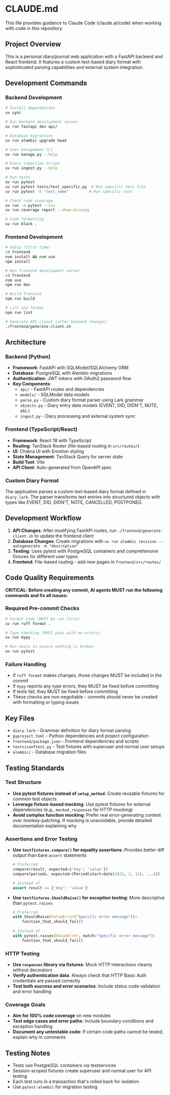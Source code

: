 # CLAUDE.md

This file provides guidance to Claude Code (claude.ai/code) when working with code in this repository.

## Project Overview

This is a personal diary/journal web application with a FastAPI backend and React frontend. It features a custom text-based diary format with sophisticated parsing capabilities and external system integration.

## Development Commands

### Backend Development
```bash
# Install dependencies
uv sync

# Run backend development server
uv run fastapi dev api/

# Database migrations
uv run alembic upgrade head

# User management CLI
uv run manage.py --help

# Diary ingestion script
uv run ingest.py --help

# Run tests
uv run pytest
uv run pytest tests/test_specific.py  # Run specific test file
uv run pytest -k "test_name"         # Run specific test

# Check code coverage
uv run -m pytest --cov
uv run coverage report --show-missing

# Code formatting
uv run black .
```

### Frontend Development
```bash
# Setup (first time)
cd frontend
nvm install && nvm use
npm install

# Run frontend development server
cd frontend
nvm use
npm run dev

# Build frontend
npm run build

# Lint and format
npm run lint

# Generate API client (after backend changes)
./frontend/generate-client.sh
```

## Architecture

### Backend (Python)
- **Framework**: FastAPI with SQLModel/SQLAlchemy ORM
- **Database**: PostgreSQL with Alembic migrations
- **Authentication**: JWT tokens with OAuth2 password flow
- **Key Components**:
  - `api/` - FastAPI routes and dependencies
  - `models/` - SQLModel data models
  - `parse.py` - Custom diary format parser using Lark grammar
  - `objects.py` - Diary entry data models (EVENT, DID, DIDN'T, NOTE, etc.)
  - `ingest.py` - Diary processing and external system sync

### Frontend (TypeScript/React)
- **Framework**: React 18 with TypeScript
- **Routing**: TanStack Router (file-based routing in `src/routes/`)
- **UI**: Chakra UI with Emotion styling
- **State Management**: TanStack Query for server state
- **Build Tool**: Vite
- **API Client**: Auto-generated from OpenAPI spec

### Custom Diary Format
The application parses a custom text-based diary format defined in `diary.lark`. The parser transforms text entries into structured objects with types like EVENT, DID, DIDN'T, NOTE, CANCELLED, POSTPONED.

## Development Workflow

1. **API Changes**: After modifying FastAPI routes, run `./frontend/generate-client.sh` to update the frontend client
2. **Database Changes**: Create migrations with `uv run alembic revision --autogenerate -m "description"`
3. **Testing**: Uses pytest with PostgreSQL containers and comprehensive fixtures for different user types
4. **Frontend**: File-based routing - add new pages in `frontend/src/routes/`

## Code Quality Requirements

**CRITICAL: Before creating any commit, AI agents MUST run the following commands and fix all issues:**

### Required Pre-commit Checks
```bash
# Format code (MUST be run first)
uv run ruff format .

# Type checking (MUST pass with no errors)
uv run mypy .

# Run tests to ensure nothing is broken
uv run pytest
```

### Failure Handling
- If `ruff format` makes changes, those changes MUST be included in the commit
- If `mypy` reports any type errors, they MUST be fixed before committing
- If tests fail, they MUST be fixed before committing
- These checks are non-negotiable - commits should never be created with formatting or typing issues

## Key Files
- `diary.lark` - Grammar definition for diary format parsing
- `pyproject.toml` - Python dependencies and project configuration
- `frontend/package.json` - Frontend dependencies and scripts
- `tests/conftest.py` - Test fixtures with superuser and normal user setups
- `alembic/` - Database migration files

## Testing Standards

### Test Structure
- **Use pytest fixtures instead of `setup_method`**: Create reusable fixtures for common test objects
- **Leverage fixture-based mocking**: Use pytest fixtures for external dependencies (e.g., `mocked_responses` for HTTP mocking)
- **Avoid complex function mocking**: Prefer real error-generating content over monkey-patching. If mocking is unavoidable, provide detailed documentation explaining why

### Assertions and Error Testing
- **Use `testfixtures.compare()` for equality assertions**: Provides better diff output than bare `assert` statements
  ```python
  # Preferred
  compare(result, expected={'key': 'value'})
  compare(periods, expected=[Period(start=date(2023, 1, 15), ...)])
  
  # Instead of
  assert result == {'key': 'value'}
  ```

- **Use `testfixtures.ShouldRaise()` for exception testing**: More descriptive than `pytest.raises`
  ```python
  # Preferred  
  with ShouldRaise(ValueError("Specific error message")):
      function_that_should_fail()
      
  # Instead of
  with pytest.raises(ValueError, match="Specific error message"):
      function_that_should_fail()
  ```

### HTTP Testing
- **Use `responses` library via fixtures**: Mock HTTP interactions cleanly without decorators
- **Verify authentication data**: Always check that HTTP Basic Auth credentials are passed correctly
- **Test both success and error scenarios**: Include status code validation and error handling

### Coverage Goals
- **Aim for 100% code coverage** on new modules
- **Test edge cases and error paths**: Include boundary conditions and exception handling
- **Document any untestable code**: If certain code paths cannot be tested, explain why in comments

## Testing Notes
- Tests use PostgreSQL containers via testservices
- Session-scoped fixtures create superuser and normal user for API testing
- Each test runs in a transaction that's rolled back for isolation
- Use `pytest-alembic` for migration testing
